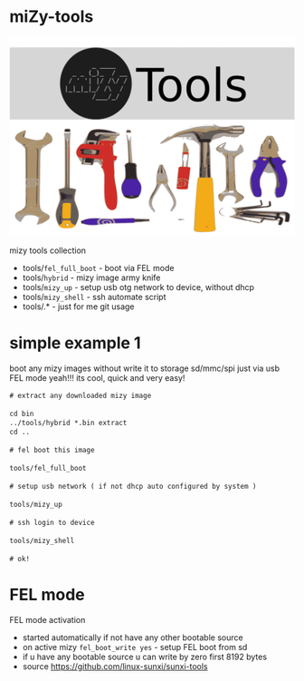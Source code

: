 # miZy-tools

![miZy - tools](pics/mizy_tools.gif)

mizy tools collection

+ tools/`fel_full_boot`	- boot via FEL mode 
+ tools/`hybrid`		- mizy image army knife 
+ tools/`mizy_up`		- setup usb otg network to device, without dhcp
+ tools/`mizy_shell`	- ssh automate script
+ tools/.*		- just for me git usage

# simple example 1

boot any mizy images without write it to storage sd/mmc/spi just via usb FEL mode
yeah!!! its cool, quick and very easy!

```
# extract any downloaded mizy image

cd bin
../tools/hybrid *.bin extract
cd ..

# fel boot this image

tools/fel_full_boot

# setup usb network ( if not dhcp auto configured by system )

tools/mizy_up

# ssh login to device

tools/mizy_shell

# ok!

```

# FEL mode

FEL mode activation

+ started automatically if not have any other bootable source
+ on active mizy `fel_boot_write yes` - setup FEL boot from sd
+ if u have any bootable source u can write by zero first 8192 bytes
+ source https://github.com/linux-sunxi/sunxi-tools
